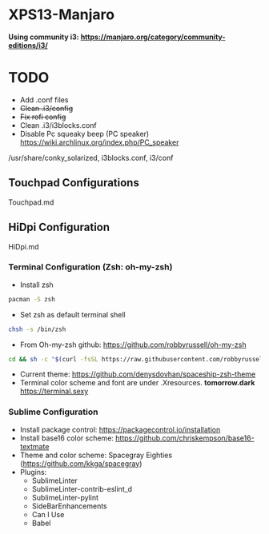 # XPS13-Manjaro
**Using community i3: https://manjaro.org/category/community-editions/i3/**

# TODO
- Add .conf files
- ~~Clean .i3/config~~
- ~~Fix rofi config~~
- Clean .i3/i3blocks.conf
- Disable Pc squeaky beep (PC speaker)  https://wiki.archlinux.org/index.php/PC_speaker


/usr/share/conky_solarized, i3blocks.conf, i3/conf


## Touchpad Configurations
Touchpad.md

## HiDpi Configuration
HiDpi.md

### Terminal Configuration (Zsh: oh-my-zsh)

- Install zsh 

```bash
pacman -S zsh
```
- Set zsh as default terminal shell 

```bash
chsh -s /bin/zsh
```

- From Oh-my-zsh github: https://github.com/robbyrussell/oh-my-zsh

```zsh 
cd && sh -c "$(curl -fsSL https://raw.githubusercontent.com/robbyrussell/oh-my-zsh/master/tools/install.sh)"
```
- Current theme: https://github.com/denysdovhan/spaceship-zsh-theme
- Terminal color scheme and font are under .Xresources. **tomorrow.dark** https://terminal.sexy

### Sublime Configuration
- Install package control: https://packagecontrol.io/installation
- Install base16 color scheme: https://github.com/chriskempson/base16-textmate
- Theme and color scheme: Spacegray Eighties (https://github.com/kkga/spacegray)
- Plugins:
  - SublimeLinter
  - SublimeLinter-contrib-eslint_d
  - SublimeLinter-pylint
  - SideBarEnhancements
  - Can I Use
  - Babel



